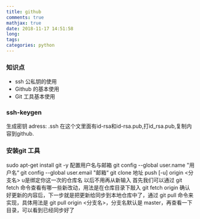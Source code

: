 ```yaml
---
title: github
comments: true
mathjax: true
date: 2018-11-17 14:51:58
long:
tags:
categories: python
---
```

### 知识点
- ssh 公私钥的使用
- Github 的基本使用
- Git 工具基本使用
### ssh-keygen
生成密钥
adress: .ssh
在这个文里面有id-rsa和id-rsa.pub,打id_rsa.pub,复制内容到github.
### 安装git 工具
sudo apt-get install git -y
配置用户名与邮箱
git config --global user.name "用户名“
git config --global user.email "邮箱“
git clone 地址
push [-u] origin <分支名>
u是绑定你这一次的仓库名
以后不用再从新输入
首先我们可以通过 git fetch 命令查看有哪一些新改动，用法是在仓库目录下敲入 git fetch origin
确认好更新的内容后，下一步就是把更新给同步到本地仓库中了，通过 git pull 命令来实现，具体用法是 git pull origin <分支名>，分支名默认是 master，再查看一下目录，可以看到已经同步好了 
